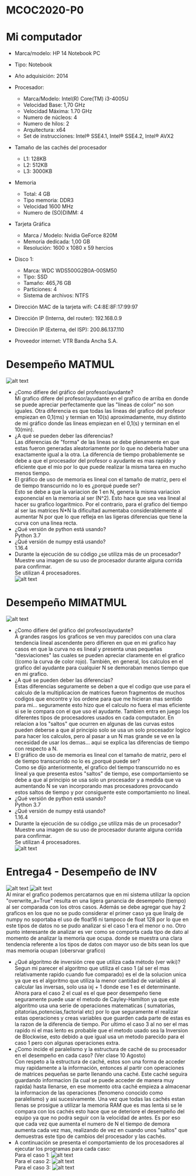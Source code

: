 # MCOC2020-P0
# Mi computador
- Marca/modelo: HP 14 Notebook PC

- Tipo: Notebook

- Año adquisición: 2014

- Procesador:
  - Marca/Modelo: Intel(R) Core(TM) i3-4005U
  - Velocidad Base: 1,70 GHz
  - Velocidad Máxima: 1.70 GHz
  - Numero de núcleos: 4
  - Numero de hilos: 2
  - Arquitectura: x64
  - Set de instrucciones: Intel® SSE4.1, Intel® SSE4.2, Intel® AVX2
  
- Tamaño de las cachés del procesador
  - L1: 128KB
  - L2: 512KB
  - L3: 3000KB
  
- Memoria
  - Total: 4 GB
  - Tipo memoria: DDR3
  - Velocidad 1600 MHz
  - Numero de (SO)DIMM: 4
  
- Tarjeta Gráfica
  - Marca / Modelo: Nvidia GeForce 820M
  - Memoria dedicada: 1,00 GB
  - Resolución: 1600 x 1080 x 59 hercios
  
- Disco 1:
  - Marca: WDC WDS500G2B0A-00SM50
  - Tipo: SSD
  - Tamaño: 465,76 GB
  - Particiones: 4
  - Sistema de archivos: NTFS


- Dirección MAC de la tarjeta wifi: C4:8E:8F:17:99:97‬

- Dirección IP (Interna, del router): 192.168.0.9

- Dirección IP (Externa, del ISP): 200.86.137.110

- Proveedor internet: VTR Banda Ancha S.A.

# Desempeño MATMUL
![alt text](https://github.com/Javcia98/MCOC2020-P0/blob/master/graficos.jpg)

- ¿Como difiere del gráfico del profesor/ayudante? <br>
 Mi grafico difere del profesor/ayudante en el grafico de arriba en donde se puede apreciar perfectamente que las "lineas de color" no son iguales. Otra diferencia es que todas las lineas del grafico del profesor empiezan en 0,1(ms) y termian en 10(s) aproximadamente, muy distinto de mi gráfico donde las lineas empiezan en el 0,1(s) y terminan en el 10(min).
- ¿A qué se pueden deber las diferencias? <br>
 Las diferencias de "forma" de las lineas se debe plenamente en que estas fueron generadas aleatoriamente por lo que no deberia haber una exactamente igual a la otra. La diferencia de tiempo probablemente se debe a que el procesador del profesor o ayudante es mas rapido y eficiente que el mio por lo que puede realizar la misma tarea en  mucho menos tiempo.
- El gráfico de uso de memoria es lineal con el tamaño de matriz, pero el de tiempo transcurrido no lo es ¿porqué puede ser? <br>
 Esto se debe a que la variacion de 1 en N, genera la misma variacion exponencial en la memoria al ser (N^2). Esto hace que sea vea lineal al hacer su grafico logaritmico. Por el contrario, para el grafico del tiempo al ser las matrices N*N la dificultad aumentaba considerablemente al aumentar N por que lo que refleja en las ligeras diferencias que tiene la curva con una linea recta.
- ¿Qué versión de python está usando? <br>
 Python 3.7
- ¿Qué versión de numpy está usando?<br>
 1.16.4
- Durante la ejecución de su código ¿se utiliza más de un procesador? Muestre una imagen de su uso de procesador durante alguna corrida para confirmar. <br>
 Se utilizan 4 procesadores. <br>
![alt text](https://github.com/Javcia98/MCOC2020-P0/blob/master/procesador%20ejecutando%20el%20codigo.jpg)

# Desempeño MIMATMUL
![alt text](https://github.com/Javcia98/MCOC2020-P0/blob/master/graficos%20de%20mimatmul.png)

- ¿Como difiere del gráfico del profesor/ayudante? <br>
 A grandes rasgos los graficos se ven muy parecidos con una clara tendencia lineal ascendente pero difieren en que en mi grafico hay casos en que la curva no es lineal y presenta unas pequeñas "desviaciones" las cuales se pueden apreciar claramente en el grafico ((como la curva de color rojo). También, en general, los calculos en el grafico del ayudante para cualquier N se demoraban menos tiempo que en mi grafico.
- ¿A qué se pueden deber las diferencias? <br>
 Estas diferencias seguramente se deben a que el codigo que use para el calculo de la multiplicacion de matrices fueron fragmentos de muchos codigos que encontre y los ordene para que me hicieran mas sentido para mi... seguramente esto hizo que el calculo no fuera el mas eficiente si se le compara con el que uso el ayudante. Tambien entra en juego los diferentes tipos de procesadores usados en cada computador. En relacion a los "saltos" que ocurren en algunas de las curvas estos pueden deberse a que al principio solo se usa un solo procesador logico para hacer los calculos, pero al pasar a un N mas grande se ve en la necesidad de usar los demas... aqui se explica las diferencias de tiempo con respecto a N.
- El gráfico de uso de memoria es lineal con el tamaño de matriz, pero el de tiempo transcurrido no lo es ¿porqué puede ser? <br>
 Como se dijo anteriormente, el grafico del tiempo transcurrido no es lineal ya que presenta estos "saltos" de tiempo, ese comportamiento se debe a que al principio se usa solo un procesador y a medida que va aumentando N se van incorporando mas procesadores provocando estos saltos de tiempo y por consiguente este comportamiento no lineal.
- ¿Qué versión de python está usando? <br>
 Python 3.7
- ¿Qué versión de numpy está usando?<br>
 1.16.4
- Durante la ejecución de su código ¿se utiliza más de un procesador? Muestre una imagen de su uso de procesador durante alguna corrida para confirmar. <br>
 Se utilizan 4 procesadores. <br>
![alt text](https://github.com/Javcia98/MCOC2020-P0/blob/master/imagen%20procesadores%20mimatmul.png)

 # Entrega4 - Desempeño de INV
 ![alt text](https://github.com/Javcia98/MCOC2020-P0/blob/master/graficos%20TYPES.png)
 ![alt text](https://github.com/Javcia98/MCOC2020-P0/blob/master/grafico%20memoria%20TYPES.png) <br>
 Al mirar el grafico podemos percatarnos que en mi sistema utilizar la opcion "overwrite_a=True" resulta en una ligera ganancia de desempeño (tiempo) al ser comparada con los otros casos. Además se debe agregar que hay 2 graficos en los que no se pudo considerar el primer caso ya que  linalg de numpy no soportaba el uso de float16 ni tampoco de float 128 por lo que en este tipos de datos no se pudo analizar si el caso 1 era el menor o no. Otro punto interesante de analizar es ver como se comporta cada tipo de dato al momento de analizar la memoria que ocupa. donde se muestra una clara tendencia referente a los tipos de datos con mayor uso de bits sean los que mas memoria ocupan (obersrvar grafico) <br>
 
- ¿Qué algoritmo de inversión cree que utiliza cada método (ver wiki)? <br>
Segun mi parecer el algoritmo que utiliza el caso 1 (al ser el mas  relativamente rapido cuando fue comparado) es el de la solucion unica ya que es el algoritmo que utiliza la menor cantidad de variables al calcular las inversas, solo usa  ixj + 1 donde ese 1 es el determinante. Ahora para el caso 2 el cual es el que peor desempeño tiene seguramente puede usar el metodo de Cayley-Hamilton ya que este algoritmo usa una serie de operaciones matematicas ( sumatorias, pitatorias,potencias,factorial etc) por lo que seguramente el realizar estas operaciones y creas variables que guarden cada parte de estas es la razon de la diferencia de tiempo. Por ultimo el caso 3 al no ser el mas rapido ni el mas lento es probable que el metodo usado sea  la Inversion de Blockwise, esto debido a que igual usa un metodo parecido para el caso 1 pero con algunas operaciones extra.
- ¿Como incide el paralelismo y la estructura de caché de su procesador en el desempeño en cada caso? (Ver clase 10 Agosto)<br>
 Con respeto a la estructura de caché, estos son una forma de acceder muy rapidamente a la información, entonces al partir con operaciones de matrices pequeñas se parte llenando una caché. Este caché seguira guardando informacion (la cual se puede acceder de manera muy rapida) hasta llenarse, en ese momento otra caché empieza a almacenar la informacion de las operaciones (fenomeno conocido como paralelismo) y asi sucesivamente. Una vez que todas las cachés estan llenas se prosigue a utilizar la memoria RAM que es mas lenta si se le compara con los cachés esto hace que se deteriore el desempeño del equipo ya que no podra seguir con la velocidad de antes. Es por eso que cada vez que aumenta el numero de N el tiempo de demora aumenta cada vez mas, realizando de vez en cuando unos "saltos" que demuestras este tipo de cambios del procesador y las cachés. 
 - A continuación se presenta el comportamiento de los procesadores al ejecutar los programas para cada caso: <br>
 Para el caso 1:
![alt text](https://github.com/Javcia98/MCOC2020-P0/blob/master/procesador%20caso1.png) <br> 
Para el caso 2:
![alt text](https://github.com/Javcia98/MCOC2020-P0/blob/master/procesador%20caso2.png) <br>
Para el caso 3:
![alt text](https://github.com/Javcia98/MCOC2020-P0/blob/master/procesador%20caso3.png)
